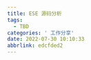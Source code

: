 ```yaml
---
title: ESE 源码分析
tags:
  - TBD
categories: ' 工作分享'
date: 2022-07-30 10:10:33
abbrlink: edcfded2
---
```

